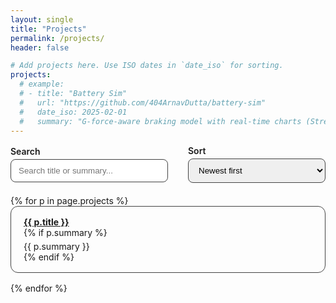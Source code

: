 ```yaml
---
layout: single
title: "Projects"
permalink: /projects/
header: false

# Add projects here. Use ISO dates in `date_iso` for sorting.
projects:
  # example:
  # - title: "Battery Sim"
  #   url: "https://github.com/404ArnavDutta/battery-sim"
  #   date_iso: 2025-02-01
  #   summary: "G-force-aware braking model with real-time charts (Streamlit)."
---
```


<div style="display:flex; gap:2rem; align-items:center; margin:1rem 0 1.25rem 0;">
  <label style="flex:1;">
    <div style="font-weight:600; margin-bottom:.25rem;">Search</div>
    <input id="proj-search" type="text" placeholder="Search title or summary..." style="width:100%; padding:.6rem .75rem; border-radius:.5rem; border:1px solid var(--mm-color-border,#444);" />
  </label>
  <label style="min-width:220px;">
    <div style="font-weight:600; margin-bottom:.25rem;">Sort</div>
    <select id="proj-sort" style="width:100%; padding:.6rem .75rem; border-radius:.5rem; border:1px solid var(--mm-color-border,#444);">
      <option value="new">Newest first</option>
      <option value="old">Oldest first</option>
    </select>
  </label>
</div>

<ul id="proj-list" style="list-style:none; padding-left:0;">
  {% for p in page.projects %}
  <li class="proj-item"
      data-title="{{ p.title | downcase }}"
      data-summary="{{ p.summary | downcase }}"
      data-date="{{ p.date_iso | escape }}"
      style="margin:0 0 1rem 0; padding:1rem 1.25rem; border-radius:.75rem; border:1px solid var(--mm-color-border,#444);">
    <div style="display:flex; justify-content:space-between; gap:1rem; align-items:baseline; flex-wrap:wrap;">
      <a href="{{ p.url }}" style="font-weight:700; text-decoration:underline;">{{ p.title }}</a>
      <time class="date" datetime="{{ p.date_iso }}"></time>
    </div>
    {% if p.summary %}<p style="margin:.35rem 0 0 0;">{{ p.summary }}</p>{% endif %}
  </li>
  {% endfor %}
</ul>

<p id="proj-empty" style="display:none; margin-top:1rem;">No projects yet — check back soon.</p>

<script>
(function(){
  const list = document.getElementById('proj-list');
  const items = Array.from(list.querySelectorAll('.proj-item'));
  const search = document.getElementById('proj-search');
  const sortSel = document.getElementById('proj-sort');
  const emptyMsg = document.getElementById('proj-empty');

  function fmtUK(d){
    const dd = String(d.getDate()).padStart(2,'0');
    const mm = String(d.getMonth()+1).padStart(2,'0');
    const yyyy = d.getFullYear();
    return dd + '/' + mm + '/' + yyyy;
  }

  items.forEach(li => {
    const t = li.querySelector('time.date');
    const d = new Date(li.dataset.date);
    if (!isNaN(d)) t.textContent = fmtUK(d);
  });

  function apply(){
    const q = (search.value || '').toLowerCase().trim();
    const ord = sortSel.value;

    const filtered = items.filter(li =>
      li.dataset.title.includes(q) || li.dataset.summary.includes(q)
    );

    filtered.sort((a,b) => {
      const da = new Date(a.dataset.date), db = new Date(b.dataset.date);
      return ord === 'new' ? (db - da) : (da - db);
    });

    list.innerHTML = '';
    filtered.forEach(li => list.appendChild(li));
    emptyMsg.style.display = filtered.length ? 'none' : 'block';
  }

  search.addEventListener('input', apply);
  sortSel.addEventListener('change', apply);
  apply();
})();
</script>
